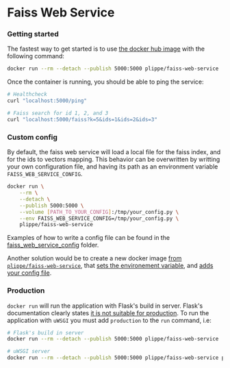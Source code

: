 # Faiss Web Service

### Getting started
The fastest way to get started is to use
[the docker hub image](https://hub.docker.com/r/plippe/faiss-web-service/) with the following
command:
```sh
docker run --rm --detach --publish 5000:5000 plippe/faiss-web-service
```

Once the container is running, you should be able to ping the service:
```sh
# Healthcheck
curl "localhost:5000/ping"

# Faiss search for id 1, 2, and 3
curl "localhost:5000/faiss?k=5&ids=1&ids=2&ids=3"
```

### Custom config
By default, the faiss web service will load a local file for the faiss index, and for the ids to
vectors mapping. This behavior can be overwritten by writting your own configuration file, and
having its path as an environment variable `FAISS_WEB_SERVICE_CONFIG`.

```sh
docker run \
    --rm \
    --detach \
    --publish 5000:5000 \
    --volume [PATH_TO_YOUR_CONFIG]:/tmp/your_config.py \
    --env FAISS_WEB_SERVICE_CONFIG=/tmp/your_config.py \
    plippe/faiss-web-service
```

Examples of how to write a config file can be found in the
[faiss_web_service_config](https://github.com/Plippe/faiss-web-service/tree/master/faiss_web_service_config)
folder.

Another solution would be to create a new docker image
[from `plippe/faiss-web-service`](https://docs.docker.com/engine/reference/builder/#from),
that [sets the environement variable](https://docs.docker.com/engine/reference/builder/#env),
and [adds your config file](https://docs.docker.com/engine/reference/builder/#add).


### Production
`docker run` will run the application with Flask's build in server. Flask's documentation clearly
states [it is not suitable for production](http://flask.pocoo.org/docs/0.12/deploying/). To run the application
with `uWSGI` you must add `production` to the `run` command, i.e:

```sh
# Flask's build in server
docker run --rm --detach --publish 5000:5000 plippe/faiss-web-service

# uWSGI server
docker run --rm --detach --publish 5000:5000 plippe/faiss-web-service production
```
